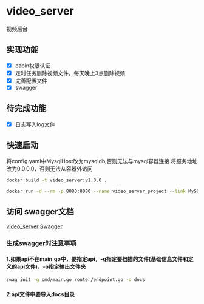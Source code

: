 # video_server
视频后台

## 实现功能
- [x] cabin权限认证
- [x] 定时任务删除视频文件，每天晚上3点删除视频
- [x] 完善配置文件
- [x] swagger

## 待完成功能
- [x] 日志写入log文件

## 快速启动
将config.yaml中MysqlHost改为mysqldb,否则无法与mysql容器连接
将服务地址改为0.0.0.0，否则无法从容器外访问
```bash
docker build -t video_server:v1.0.0 .
```

```bash
docker run -d --rm -p 8080:8080 --name video_server_project --link MySQL:mysqldb video_server:v1.0.0
```
## 访问 swagger文档
[video_server Swagger](http://localhost:8080/swagger/index.html#/)

### 生成swagger时注意事项
#### 1.如果api不在main.go中，要指定api，-g指定要扫描的文件(基础信息文件和定义的api文件)，-o指定输出文件夹
```bash
swag init -g cmd/main.go router/endpoint.go -o docs
```
#### 2.api文件中要导入docs目录
